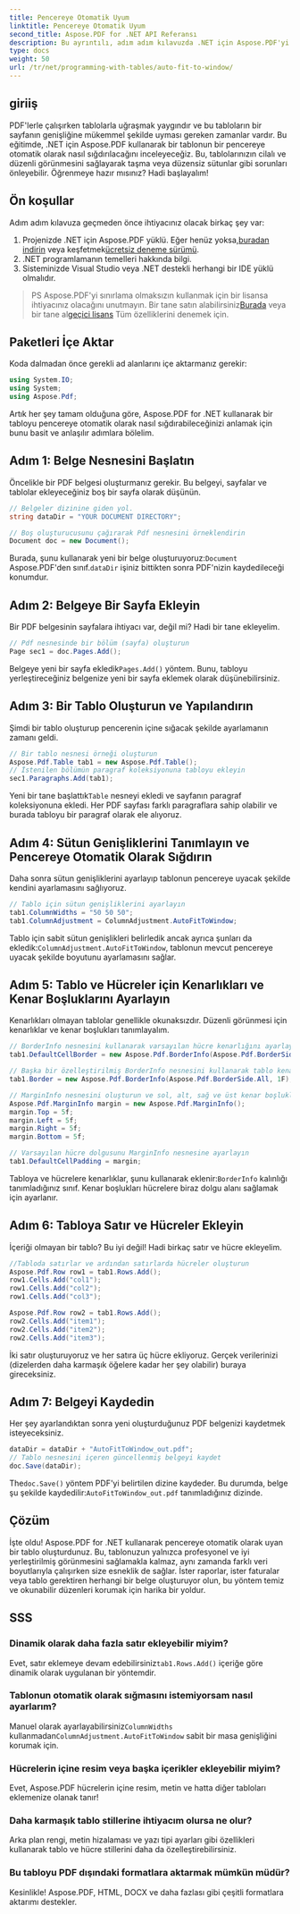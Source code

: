 ```yaml
---
title: Pencereye Otomatik Uyum
linktitle: Pencereye Otomatik Uyum
second_title: Aspose.PDF for .NET API Referansı
description: Bu ayrıntılı, adım adım kılavuzda .NET için Aspose.PDF'yi kullanarak bir tablonun pencereye otomatik olarak nasıl sığdırılacağını öğrenin. PDF'lerde cilalı ve iyi sığdırılmış tablolar oluşturmak için mükemmeldir.
type: docs
weight: 50
url: /tr/net/programming-with-tables/auto-fit-to-window/
---
```

## giriiş

PDF'lerle çalışırken tablolarla uğraşmak yaygındır ve bu tabloların bir sayfanın genişliğine mükemmel şekilde uyması gereken zamanlar vardır. Bu eğitimde, .NET için Aspose.PDF kullanarak bir tablonun bir pencereye otomatik olarak nasıl sığdırılacağını inceleyeceğiz. Bu, tablolarınızın cilalı ve düzenli görünmesini sağlayarak taşma veya düzensiz sütunlar gibi sorunları önleyebilir. Öğrenmeye hazır mısınız? Hadi başlayalım!

## Ön koşullar

Adım adım kılavuza geçmeden önce ihtiyacınız olacak birkaç şey var:

1. Projenizde .NET için Aspose.PDF yüklü. Eğer henüz yoksa,[buradan indirin](https://releases.aspose.com/pdf/net/) veya keşfetmek[ücretsiz deneme sürümü](https://releases.aspose.com/).
2. .NET programlamanın temelleri hakkında bilgi.
3. Sisteminizde Visual Studio veya .NET destekli herhangi bir IDE yüklü olmalıdır.

>  PS Aspose.PDF'yi sınırlama olmaksızın kullanmak için bir lisansa ihtiyacınız olacağını unutmayın. Bir tane satın alabilirsiniz[Burada](https://purchase.aspose.com/buy) veya bir tane al[geçici lisans](https://purchase.aspose.com/temporary-license/) Tüm özelliklerini denemek için.

## Paketleri İçe Aktar

Koda dalmadan önce gerekli ad alanlarını içe aktarmanız gerekir:

```csharp
using System.IO;
using System;
using Aspose.Pdf;
```

Artık her şey tamam olduğuna göre, Aspose.PDF for .NET kullanarak bir tabloyu pencereye otomatik olarak nasıl sığdırabileceğinizi anlamak için bunu basit ve anlaşılır adımlara bölelim.

## Adım 1: Belge Nesnesini Başlatın

Öncelikle bir PDF belgesi oluşturmanız gerekir. Bu belgeyi, sayfalar ve tablolar ekleyeceğiniz boş bir sayfa olarak düşünün.

```csharp
// Belgeler dizinine giden yol.
string dataDir = "YOUR DOCUMENT DIRECTORY";

// Boş oluşturucusunu çağırarak Pdf nesnesini örneklendirin
Document doc = new Document();
```
  
 Burada, şunu kullanarak yeni bir belge oluşturuyoruz:`Document` Aspose.PDF'den sınıf.`dataDir` işiniz bittikten sonra PDF'nizin kaydedileceği konumdur.

## Adım 2: Belgeye Bir Sayfa Ekleyin

Bir PDF belgesinin sayfalara ihtiyacı var, değil mi? Hadi bir tane ekleyelim.

```csharp
// Pdf nesnesinde bir bölüm (sayfa) oluşturun
Page sec1 = doc.Pages.Add();
```
  
 Belgeye yeni bir sayfa ekledik`Pages.Add()` yöntem. Bunu, tabloyu yerleştireceğiniz belgenize yeni bir sayfa eklemek olarak düşünebilirsiniz.

## Adım 3: Bir Tablo Oluşturun ve Yapılandırın

Şimdi bir tablo oluşturup pencerenin içine sığacak şekilde ayarlamanın zamanı geldi.

```csharp
// Bir tablo nesnesi örneği oluşturun
Aspose.Pdf.Table tab1 = new Aspose.Pdf.Table();
// İstenilen bölümün paragraf koleksiyonuna tabloyu ekleyin
sec1.Paragraphs.Add(tab1);
```
  
 Yeni bir tane başlattık`Table` nesneyi ekledi ve sayfanın paragraf koleksiyonuna ekledi. Her PDF sayfası farklı paragraflara sahip olabilir ve burada tabloyu bir paragraf olarak ele alıyoruz.

## Adım 4: Sütun Genişliklerini Tanımlayın ve Pencereye Otomatik Olarak Sığdırın

Daha sonra sütun genişliklerini ayarlayıp tablonun pencereye uyacak şekilde kendini ayarlamasını sağlıyoruz.

```csharp
// Tablo için sütun genişliklerini ayarlayın
tab1.ColumnWidths = "50 50 50";
tab1.ColumnAdjustment = ColumnAdjustment.AutoFitToWindow;
```
  
 Tablo için sabit sütun genişlikleri belirledik ancak ayrıca şunları da ekledik:`ColumnAdjustment.AutoFitToWindow`, tablonun mevcut pencereye uyacak şekilde boyutunu ayarlamasını sağlar.

## Adım 5: Tablo ve Hücreler için Kenarlıkları ve Kenar Boşluklarını Ayarlayın

Kenarlıkları olmayan tablolar genellikle okunaksızdır. Düzenli görünmesi için kenarlıklar ve kenar boşlukları tanımlayalım.

```csharp
// BorderInfo nesnesini kullanarak varsayılan hücre kenarlığını ayarlayın
tab1.DefaultCellBorder = new Aspose.Pdf.BorderInfo(Aspose.Pdf.BorderSide.All, 0.1F);

// Başka bir özelleştirilmiş BorderInfo nesnesini kullanarak tablo kenarlığını ayarlayın
tab1.Border = new Aspose.Pdf.BorderInfo(Aspose.Pdf.BorderSide.All, 1F);

// MarginInfo nesnesini oluşturun ve sol, alt, sağ ve üst kenar boşluklarını ayarlayın
Aspose.Pdf.MarginInfo margin = new Aspose.Pdf.MarginInfo();
margin.Top = 5f;
margin.Left = 5f;
margin.Right = 5f;
margin.Bottom = 5f;

// Varsayılan hücre dolgusunu MarginInfo nesnesine ayarlayın
tab1.DefaultCellPadding = margin;
```
  
 Tabloya ve hücrelere kenarlıklar, şunu kullanarak eklenir:`BorderInfo` kalınlığı tanımladığınız sınıf. Kenar boşlukları hücrelere biraz dolgu alanı sağlamak için ayarlanır.

## Adım 6: Tabloya Satır ve Hücreler Ekleyin

İçeriği olmayan bir tablo? Bu iyi değil! Hadi birkaç satır ve hücre ekleyelim.

```csharp
//Tabloda satırlar ve ardından satırlarda hücreler oluşturun
Aspose.Pdf.Row row1 = tab1.Rows.Add();
row1.Cells.Add("col1");
row1.Cells.Add("col2");
row1.Cells.Add("col3");

Aspose.Pdf.Row row2 = tab1.Rows.Add();
row2.Cells.Add("item1");
row2.Cells.Add("item2");
row2.Cells.Add("item3");
```
  
İki satır oluşturuyoruz ve her satıra üç hücre ekliyoruz. Gerçek verilerinizi (dizelerden daha karmaşık öğelere kadar her şey olabilir) buraya gireceksiniz.

## Adım 7: Belgeyi Kaydedin

Her şey ayarlandıktan sonra yeni oluşturduğunuz PDF belgenizi kaydetmek isteyeceksiniz.

```csharp
dataDir = dataDir + "AutoFitToWindow_out.pdf";
// Tablo nesnesini içeren güncellenmiş belgeyi kaydet
doc.Save(dataDir);
```
  
 The`doc.Save()` yöntem PDF'yi belirtilen dizine kaydeder. Bu durumda, belge şu şekilde kaydedilir:`AutoFitToWindow_out.pdf` tanımladığınız dizinde.

## Çözüm

İşte oldu! Aspose.PDF for .NET kullanarak pencereye otomatik olarak uyan bir tablo oluşturdunuz. Bu, tablonuzun yalnızca profesyonel ve iyi yerleştirilmiş görünmesini sağlamakla kalmaz, aynı zamanda farklı veri boyutlarıyla çalışırken size esneklik de sağlar. İster raporlar, ister faturalar veya tablo gerektiren herhangi bir belge oluşturuyor olun, bu yöntem temiz ve okunabilir düzenleri korumak için harika bir yoldur.

## SSS

### Dinamik olarak daha fazla satır ekleyebilir miyim?  
 Evet, satır eklemeye devam edebilirsiniz`tab1.Rows.Add()` içeriğe göre dinamik olarak uygulanan bir yöntemdir.

### Tablonun otomatik olarak sığmasını istemiyorsam nasıl ayarlarım?  
 Manuel olarak ayarlayabilirsiniz`ColumnWidths` kullanmadan`ColumnAdjustment.AutoFitToWindow` sabit bir masa genişliğini korumak için.

### Hücrelerin içine resim veya başka içerikler ekleyebilir miyim?  
Evet, Aspose.PDF hücrelerin içine resim, metin ve hatta diğer tabloları eklemenize olanak tanır!

### Daha karmaşık tablo stillerine ihtiyacım olursa ne olur?  
Arka plan rengi, metin hizalaması ve yazı tipi ayarları gibi özellikleri kullanarak tablo ve hücre stillerini daha da özelleştirebilirsiniz.

### Bu tabloyu PDF dışındaki formatlara aktarmak mümkün müdür?  
Kesinlikle! Aspose.PDF, HTML, DOCX ve daha fazlası gibi çeşitli formatlara aktarımı destekler.